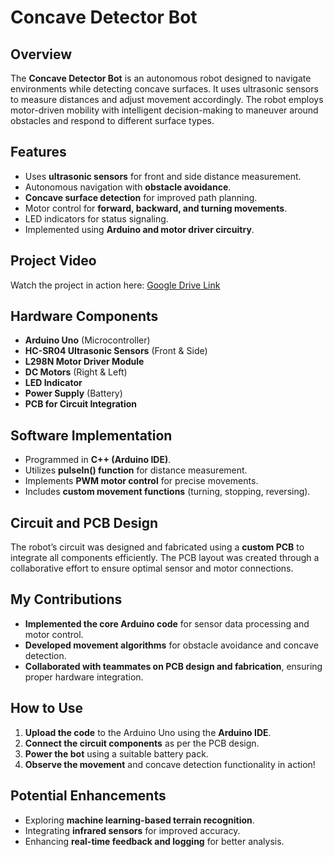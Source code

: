 # Concave Detector Bot

## Overview
The **Concave Detector Bot** is an autonomous robot designed to navigate environments while detecting concave surfaces. It uses ultrasonic sensors to measure distances and adjust movement accordingly. The robot employs motor-driven mobility with intelligent decision-making to maneuver around obstacles and respond to different surface types.

## Features
- Uses **ultrasonic sensors** for front and side distance measurement.
- Autonomous navigation with **obstacle avoidance**.
- **Concave surface detection** for improved path planning.
- Motor control for **forward, backward, and turning movements**.
- LED indicators for status signaling.
- Implemented using **Arduino and motor driver circuitry**.

## Project Video
Watch the project in action here:
[Google Drive Link](YOUR_GOOGLE_DRIVE_LINK)

## Hardware Components
- **Arduino Uno** (Microcontroller)
- **HC-SR04 Ultrasonic Sensors** (Front & Side)
- **L298N Motor Driver Module**
- **DC Motors** (Right & Left)
- **LED Indicator**
- **Power Supply** (Battery)
- **PCB for Circuit Integration**

## Software Implementation
- Programmed in **C++ (Arduino IDE)**.
- Utilizes **pulseIn() function** for distance measurement.
- Implements **PWM motor control** for precise movements.
- Includes **custom movement functions** (turning, stopping, reversing).

## Circuit and PCB Design
The robot’s circuit was designed and fabricated using a **custom PCB** to integrate all components efficiently. The PCB layout was created through a collaborative effort to ensure optimal sensor and motor connections.

## My Contributions
- **Implemented the core Arduino code** for sensor data processing and motor control.
- **Developed movement algorithms** for obstacle avoidance and concave detection.
- **Collaborated with teammates on PCB design and fabrication**, ensuring proper hardware integration.

## How to Use
1. **Upload the code** to the Arduino Uno using the **Arduino IDE**.
2. **Connect the circuit components** as per the PCB design.
3. **Power the bot** using a suitable battery pack.
4. **Observe the movement** and concave detection functionality in action!

## Potential Enhancements
- Exploring **machine learning-based terrain recognition**.
- Integrating **infrared sensors** for improved accuracy.
- Enhancing **real-time feedback and logging** for better analysis.


